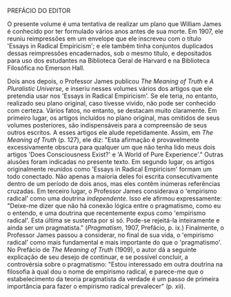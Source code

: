 PREFÁCIO DO EDITOR

O presente volume é uma tentativa de realizar um plano que William James é conhecido por ter formulado vários anos antes de sua morte. Em 1907, ele reuniu reimpressões em um envelope que ele inscreveu com o título 'Essays in Radical Empiricism'; e ele também tinha conjuntos duplicados dessas reimpressões encadernados, sob o mesmo título, e depositados para uso dos estudantes na Biblioteca Geral de Harvard e na Biblioteca Filosófica no Emerson Hall.

Dois anos depois, o Professor James publicou _The Meaning of Truth_ e _A Pluralistic Universe_, e inseriu nesses volumes vários dos artigos que ele pretendia usar nos 'Essays in Radical Empiricism'. Se ele teria, no entanto, realizado seu plano original, caso tivesse vivido, não pode ser conhecido com certeza. Vários fatos, no entanto, se destacam muito claramente. Em primeiro lugar, os artigos incluídos no plano original, mas omitidos de seus volumes posteriores, são indispensáveis para a compreensão de seus outros escritos. A esses artigos ele alude repetidamente. Assim, em _The Meaning of Truth_ (p. 127), ele diz: "Esta afirmação é provavelmente excessivamente obscura para qualquer um que não tenha lido meus dois artigos 'Does Consciousness Exist?' e 'A World of Pure Experience'." Outras alusões foram indicadas no presente texto. Em segundo lugar, os artigos originalmente reunidos como 'Essays in Radical Empiricism' formam um todo conectado. Não apenas a maioria deles foi escrita consecutivamente dentro de um período de dois anos, mas eles contêm inúmeras referências cruzadas. Em terceiro lugar, o Professor James considerava o 'empirismo radical' como uma doutrina _independente_. Isso ele afirmou expressamente: "Deixe-me dizer que não há conexão lógica entre o pragmatismo, como eu o entendo, e uma doutrina que recentemente expus como 'empirismo radical'. Esta última se sustenta por si só. Pode-se rejeitá-la inteiramente e ainda ser um pragmatista." (_Pragmatism_, 1907, Prefácio, p. ix.) Finalmente, o Professor James passou a considerar, no final de sua vida, o 'empirismo radical' como mais fundamental e mais importante do que o 'pragmatismo'. No Prefácio de _The Meaning of Truth_ (1909), o autor dá a seguinte explicação de seu desejo de continuar, e se possível concluir, a controvérsia sobre o pragmatismo: "Estou interessado em outra doutrina na filosofia à qual dou o nome de empirismo radical, e parece-me que o estabelecimento da teoria pragmatista da verdade é um passo de primeira importância para fazer o empirismo radical prevalecer" (p. xii).
